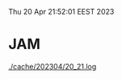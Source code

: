 Thu 20 Apr 21:52:01 EEST 2023
# JAM
<a href='./cache/202304/20_21.log'>./cache/202304/20_21.log</a>
